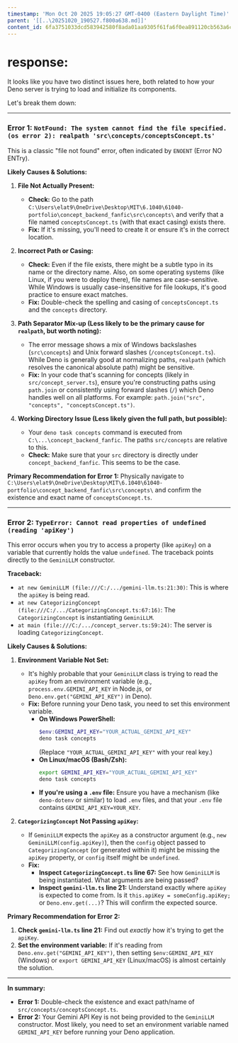 ```yaml
---
timestamp: 'Mon Oct 20 2025 19:05:27 GMT-0400 (Eastern Daylight Time)'
parent: '[[..\20251020_190527.f800a638.md]]'
content_id: 6fa3751033dcd583942580f8ada01aa9305f61fa6f0ea891120cb563a6ccaddd
---
```


# response:

It looks like you have two distinct issues here, both related to how your Deno server is trying to load and initialize its components.

Let's break them down:

***

### Error 1: `NotFound: The system cannot find the file specified. (os error 2): realpath 'src\concepts/conceptsConcept.ts'`

This is a classic "file not found" error, often indicated by `ENOENT` (Error NO ENTry).

**Likely Causes & Solutions:**

1. **File Not Actually Present:**
   * **Check:** Go to the path `C:\Users\elat9\OneDrive\Desktop\MIT\6.1040\61040-portfolio\concept_backend_fanfic\src\concepts\` and verify that a file named `conceptsConcept.ts` (with that exact casing) exists there.
   * **Fix:** If it's missing, you'll need to create it or ensure it's in the correct location.

2. **Incorrect Path or Casing:**
   * **Check:** Even if the file exists, there might be a subtle typo in its name or the directory name. Also, on some operating systems (like Linux, if you were to deploy there), file names are case-sensitive. While Windows is usually case-insensitive for file lookups, it's good practice to ensure exact matches.
   * **Fix:** Double-check the spelling and casing of `conceptsConcept.ts` and the `concepts` directory.

3. **Path Separator Mix-up (Less likely to be the primary cause for `realpath`, but worth noting):**
   * The error message shows a mix of Windows backslashes (`src\concepts`) and Unix forward slashes (`/conceptsConcept.ts`). While Deno is generally good at normalizing paths, `realpath` (which resolves the canonical absolute path) might be sensitive.
   * **Fix:** In your code that's scanning for concepts (likely in `src/concept_server.ts`), ensure you're constructing paths using `path.join` or consistently using forward slashes (`/`) which Deno handles well on all platforms. For example: `path.join("src", "concepts", "conceptsConcept.ts")`.

4. **Working Directory Issue (Less likely given the full path, but possible):**
   * Your `deno task concepts` command is executed from `C:\...\concept_backend_fanfic`. The paths `src/concepts` are relative to this.
   * **Check:** Make sure that your `src` directory is directly under `concept_backend_fanfic`. This seems to be the case.

**Primary Recommendation for Error 1:** Physically navigate to `C:\Users\elat9\OneDrive\Desktop\MIT\6.1040\61040-portfolio\concept_backend_fanfic\src\concepts\` and confirm the existence and exact name of `conceptsConcept.ts`.

***

### Error 2: `TypeError: Cannot read properties of undefined (reading 'apiKey')`

This error occurs when you try to access a property (like `apiKey`) on a variable that currently holds the value `undefined`. The traceback points directly to the `GeminiLLM` constructor.

**Traceback:**

* `at new GeminiLLM (file:///C:/.../gemini-llm.ts:21:30)`: This is where the `apiKey` is being read.
* `at new CategorizingConcept (file:///C:/.../CategorizingConcept.ts:67:16)`: The `CategorizingConcept` is instantiating `GeminiLLM`.
* `at main (file:///C:/.../concept_server.ts:59:24)`: The server is loading `CategorizingConcept`.

**Likely Causes & Solutions:**

1. **Environment Variable Not Set:**
   * It's highly probable that your `GeminiLLM` class is trying to read the `apiKey` from an environment variable (e.g., `process.env.GEMINI_API_KEY` in Node.js, or `Deno.env.get("GEMINI_API_KEY")` in Deno).
   * **Fix:** Before running your Deno task, you need to set this environment variable.
     * **On Windows PowerShell:**
       ```powershell
       $env:GEMINI_API_KEY="YOUR_ACTUAL_GEMINI_API_KEY"
       deno task concepts
       ```
       (Replace `"YOUR_ACTUAL_GEMINI_API_KEY"` with your real key.)
     * **On Linux/macOS (Bash/Zsh):**
       ```bash
       export GEMINI_API_KEY="YOUR_ACTUAL_GEMINI_API_KEY"
       deno task concepts
       ```
     * **If you're using a `.env` file:** Ensure you have a mechanism (like `deno-dotenv` or similar) to load `.env` files, and that your `.env` file contains `GEMINI_API_KEY=YOUR_KEY`.

2. **`CategorizingConcept` Not Passing `apiKey`:**
   * If `GeminiLLM` expects the `apiKey` as a constructor argument (e.g., `new GeminiLLM(config.apiKey)`), then the `config` object passed to `CategorizingConcept` (or generated within it) might be missing the `apiKey` property, or `config` itself might be `undefined`.
   * **Fix:**
     * **Inspect `CategorizingConcept.ts` line 67:** See how `GeminiLLM` is being instantiated. What arguments are being passed?
     * **Inspect `gemini-llm.ts` line 21:** Understand exactly where `apiKey` is expected to come from. Is it `this.apiKey = someConfig.apiKey;` or `Deno.env.get(...)`? This will confirm the expected source.

**Primary Recommendation for Error 2:**

1. **Check `gemini-llm.ts` line 21:** Find out *exactly* how it's trying to get the `apiKey`.
2. **Set the environment variable:** If it's reading from `Deno.env.get("GEMINI_API_KEY")`, then setting `$env:GEMINI_API_KEY` (Windows) or `export GEMINI_API_KEY` (Linux/macOS) is almost certainly the solution.

***

**In summary:**

* **Error 1:** Double-check the existence and exact path/name of `src/concepts/conceptsConcept.ts`.
* **Error 2:** Your Gemini API Key is not being provided to the `GeminiLLM` constructor. Most likely, you need to set an environment variable named `GEMINI_API_KEY` before running your Deno application.
